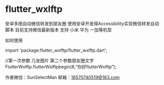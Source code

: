 # flutter_wxlftp
安卓多图自动微信转发到朋友圈
使用安卓开发得Accessibility实现微信转发自动脚本
目前支持微信最新版本 支持 小米 华为 一加等机型

如何使用

import 'package:flutter_wxlftp/flutter_wxlftp.dart';

//第一次参数 几张图片 第二个参数朋友圈文字
 FlutterWxlftp.flutterWxlftpbegin(8,“你好flutterWxlftp”);

作者微信：SunSelectMan 邮箱：18570740519@163.com
